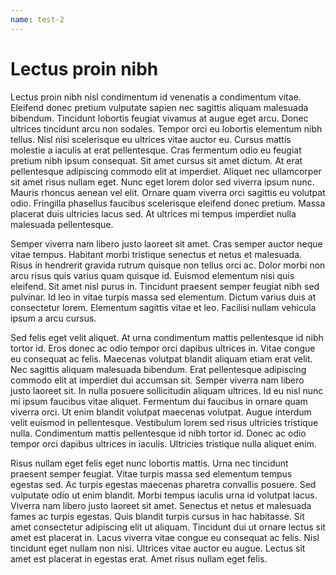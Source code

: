 ```yaml
---
name: test-2
---
```


# Lectus proin nibh

Lectus proin nibh nisl condimentum id venenatis a condimentum vitae. Eleifend donec pretium vulputate sapien nec sagittis aliquam malesuada bibendum. Tincidunt lobortis feugiat vivamus at augue eget arcu. Donec ultrices tincidunt arcu non sodales. Tempor orci eu lobortis elementum nibh tellus. Nisl nisi scelerisque eu ultrices vitae auctor eu. Cursus mattis molestie a iaculis at erat pellentesque. Cras fermentum odio eu feugiat pretium nibh ipsum consequat. Sit amet cursus sit amet dictum. At erat pellentesque adipiscing commodo elit at imperdiet. Aliquet nec ullamcorper sit amet risus nullam eget. Nunc eget lorem dolor sed viverra ipsum nunc. Mauris rhoncus aenean vel elit. Ornare quam viverra orci sagittis eu volutpat odio. Fringilla phasellus faucibus scelerisque eleifend donec pretium. Massa placerat duis ultricies lacus sed. At ultrices mi tempus imperdiet nulla malesuada pellentesque.

Semper viverra nam libero justo laoreet sit amet. Cras semper auctor neque vitae tempus. Habitant morbi tristique senectus et netus et malesuada. Risus in hendrerit gravida rutrum quisque non tellus orci ac. Dolor morbi non arcu risus quis varius quam quisque id. Euismod elementum nisi quis eleifend. Sit amet nisl purus in. Tincidunt praesent semper feugiat nibh sed pulvinar. Id leo in vitae turpis massa sed elementum. Dictum varius duis at consectetur lorem. Elementum sagittis vitae et leo. Facilisi nullam vehicula ipsum a arcu cursus.

Sed felis eget velit aliquet. At urna condimentum mattis pellentesque id nibh tortor id. Eros donec ac odio tempor orci dapibus ultrices in. Vitae congue eu consequat ac felis. Maecenas volutpat blandit aliquam etiam erat velit. Nec sagittis aliquam malesuada bibendum. Erat pellentesque adipiscing commodo elit at imperdiet dui accumsan sit. Semper viverra nam libero justo laoreet sit. In nulla posuere sollicitudin aliquam ultrices. Id eu nisl nunc mi ipsum faucibus vitae aliquet. Fermentum dui faucibus in ornare quam viverra orci. Ut enim blandit volutpat maecenas volutpat. Augue interdum velit euismod in pellentesque. Vestibulum lorem sed risus ultricies tristique nulla. Condimentum mattis pellentesque id nibh tortor id. Donec ac odio tempor orci dapibus ultrices in iaculis. Ultricies tristique nulla aliquet enim.

Risus nullam eget felis eget nunc lobortis mattis. Urna nec tincidunt praesent semper feugiat. Vitae turpis massa sed elementum tempus egestas sed. Ac turpis egestas maecenas pharetra convallis posuere. Sed vulputate odio ut enim blandit. Morbi tempus iaculis urna id volutpat lacus. Viverra nam libero justo laoreet sit amet. Senectus et netus et malesuada fames ac turpis egestas. Quis blandit turpis cursus in hac habitasse. Sit amet consectetur adipiscing elit ut aliquam. Tincidunt dui ut ornare lectus sit amet est placerat in. Lacus viverra vitae congue eu consequat ac felis. Nisl tincidunt eget nullam non nisi. Ultrices vitae auctor eu augue. Lectus sit amet est placerat in egestas erat. Amet risus nullam eget felis.